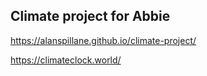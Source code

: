 ## Climate project for Abbie

https://alanspillane.github.io/climate-project/ <br/>

https://climateclock.world/
